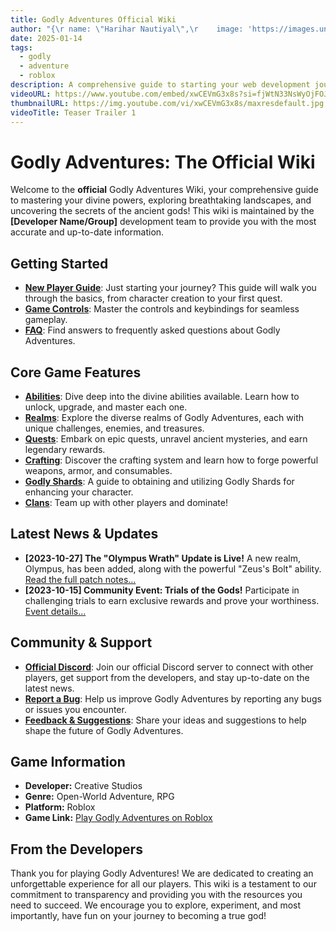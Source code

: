 ```yaml
---
title: Godly Adventures Official Wiki
author: "{\r name: \"Harihar Nautiyal\",\r    image: 'https://images.unsplash.com/photo-1612916628677-475f676a6adf'\r}"
date: 2025-01-14
tags:
  - godly
  - adventure
  - roblox
description: A comprehensive guide to starting your web development journey in 2025
videoURL: https://www.youtube.com/embed/xwCEVmG3x8s?si=fjWtN33NsWyOjFOJ
thumbnailURL: https://img.youtube.com/vi/xwCEVmG3x8s/maxresdefault.jpg
videoTitle: Teaser Trailer 1
---
```



# Godly Adventures: The Official Wiki

Welcome to the **official** Godly Adventures Wiki, your comprehensive guide to mastering your divine powers, exploring breathtaking landscapes, and uncovering the secrets of the ancient gods! This wiki is maintained by the **\[Developer Name/Group]** development team to provide you with the most accurate and up-to-date information.

  ## Getting Started

*   [**New Player Guide**](Getting%20Started/New%20Player%20Guide.md): Just starting your journey? This guide will walk you through the basics, from character creation to your first quest.
*   [**Game Controls**](Getting%20Started/Game%20Controls.md): Master the controls and keybindings for seamless gameplay.
*   [**FAQ**](FAQ.md): Find answers to frequently asked questions about Godly Adventures.

## Core Game Features

*   [**Abilities**](Abilities.md): Dive deep into the divine abilities available. Learn how to unlock, upgrade, and master each one.
*   [**Realms**](Realms.md): Explore the diverse realms of Godly Adventures, each with unique challenges, enemies, and treasures.
*   [**Quests**](Quests.md): Embark on epic quests, unravel ancient mysteries, and earn legendary rewards.
*   [**Crafting**](Crafting.md): Discover the crafting system and learn how to forge powerful weapons, armor, and consumables.
*   [**Godly Shards**](Godly%20Shards.md): A guide to obtaining and utilizing Godly Shards for enhancing your character.
*   [**Clans**](Getting%20Started/Clans.md): Team up with other players and dominate!


  ## Latest News & Updates

*   **\[2023-10-27] The "Olympus Wrath" Update is Live!**  A new realm, Olympus, has been added, along with the powerful "Zeus's Bolt" ability. [Read the full patch notes...](Patch%20Notes.md)
*   **\[2023-10-15] Community Event: Trials of the Gods!** Participate in challenging trials to earn exclusive rewards and prove your worthiness. [Event details...](link-to-event-page)

## Community & Support

*   [**Official Discord**](https://discord.gg/F33uujfmhj): Join our official Discord server to connect with other players, get support from the developers, and stay up-to-date on the latest news.
*   [**Report a Bug**](Support/Report%20a%20Bug.md): Help us improve Godly Adventures by reporting any bugs or issues you encounter.
*   [**Feedback & Suggestions**](Support/Feedback%20and%20Suggestions.md): Share your ideas and suggestions to help shape the future of Godly Adventures.

## Game Information

*   **Developer:** Creative Studios
*   **Genre:** Open-World Adventure, RPG
*   **Platform:** Roblox
*   **Game Link:** [Play Godly Adventures on Roblox](link-to-roblox-game-page)

## From the Developers

Thank you for playing Godly Adventures! We are dedicated to creating an unforgettable experience for all our players. This wiki is a testament to our commitment to transparency and providing you with the resources you need to succeed. We encourage you to explore, experiment, and most importantly, have fun on your journey to becoming a true god!

